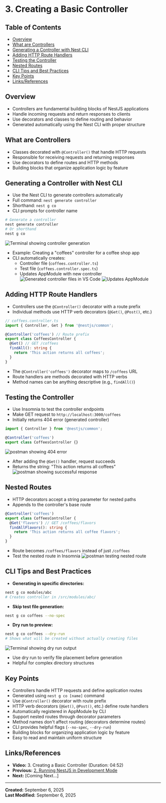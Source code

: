 # 3. Creating a Basic Controller

<!-- omit from toc -->

## Table of Contents

- [Overview](#overview)
- [What are Controllers](#what-are-controllers)
- [Generating a Controller with Nest CLI](#generating-a-controller-with-nest-cli)
- [Adding HTTP Route Handlers](#adding-http-route-handlers)
- [Testing the Controller](#testing-the-controller)
- [Nested Routes](#nested-routes)
- [CLI Tips and Best Practices](#cli-tips-and-best-practices)
- [Key Points](#key-points)
- [Links/References](#linksreferences)

## Overview

- Controllers are fundamental building blocks of NestJS applications
- Handle incoming requests and return responses to clients
- Use decorators and classes to define routing and behavior
- Generated automatically using the Nest CLI with proper structure

## What are Controllers

- Classes decorated with `@Controller()` that handle HTTP requests
- Responsible for receiving requests and returning responses
- Use decorators to define routes and HTTP methods
- Building blocks that organize application logic by feature

## Generating a Controller with Nest CLI

- Use the Nest CLI to generate controllers automatically
- Full command: `nest generate controller`
- Shorthand: `nest g co`
- CLI prompts for controller name

```bash
# Generate a controller
nest generate controller
# Or shorthand
nest g co
```
![Terminal showing controller generation](assets/Pasted%20image%2020250906174534.png)

- Example: Creating a "coffees" controller for a coffee shop app
- CLI automatically creates:
  - Controller file (`coffees.controller.ts`)
  - Test file (`coffees.controller.spec.ts`)
  - Updates AppModule with new controller
![Generated controller files in VS Code](assets/Pasted%20image%2020250906174659.png)
![Updates AppModule](assets/Screenshot%202025-09-06%20174832.png)

## Adding HTTP Route Handlers

- Controllers use the `@Controller()` decorator with a route prefix
- Individual methods use HTTP verb decorators (`@Get()`, `@Post()`, etc.)

```typescript
// coffees.controller.ts
import { Controller, Get } from '@nestjs/common';

@Controller('coffees') // Route prefix
export class CoffeesController {
  @Get() // GET /coffees
  findAll(): string {
    return 'This action returns all coffees';
  }
}
```
- The `@Controller('coffees')` decorator maps to `/coffees` URL
- Route handlers are methods decorated with HTTP verbs
- Method names can be anything descriptive (e.g., `findAll()`)

## Testing the Controller

- Use Insomnia to test the controller endpoints
- Make GET request to `http://localhost:3000/coffees`
- Initially returns 404 error (generated controller)
``` ts 
import { Controller } from '@nestjs/common';

@Controller('coffees')
export class CoffeesController {}
```
![postman showing 404 error](assets/Pasted%20image%2020250907104428.png)
- After adding the `@Get()` handler, request succeeds
- Returns the string: "This action returns all coffees"
![postman showing successful response](assets/Pasted%20image%2020250907104600.png)

## Nested Routes

- HTTP decorators accept a string parameter for nested paths
- Appends to the controller's base route

```typescript
@Controller('coffees')
export class CoffeesController {
  @Get('flavors') // GET /coffees/flavors
  findAllFlavors(): string {
    return 'This action returns all coffee flavors';
  }
}
```

- Route becomes `/coffees/flavors` instead of just `/coffees`
- Test the nested route in Insomnia
![postman testing nested route](assets/Pasted%20image%2020250907104807.png)

## CLI Tips and Best Practices

- **Generating in specific directories:**

```bash
nest g co modules/abc
# Creates controller in /src/modules/abc/
```

- **Skip test file generation:**

```bash
nest g co coffees --no-spec
```

- **Dry run to preview:**

```bash
nest g co coffees --dry-run
# Shows what will be created without actually creating files
```
![Terminal showing dry run output](assets/Pasted%20image%2020250906180505.png)
- Use dry run to verify file placement before generation
- Helpful for complex directory structures

## Key Points

- Controllers handle HTTP requests and define application routes
- Generated using `nest g co [name]` command
- Use `@Controller()` decorator with route prefix
- HTTP verb decorators (`@Get()`, `@Post()`, etc.) define route handlers
- Automatically registered in AppModule by CLI
- Support nested routes through decorator parameters
- Method names don't affect routing (decorators determine routes)
- CLI provides helpful flags (`--no-spec`, `--dry-run`)
- Building blocks for organizing application logic by feature
- Easy to read and maintain uniform structure

## Links/References

- **Video:** 3. Creating a Basic Controller (Duration: 04:52)
- **Previous:** [2. Running NestJS in Development Mode](2-running-nestjs-in-development-mode.md)
- **Next:** [Coming Next...]

---

**Created:** September 6, 2025  
**Last Modified:** September 6, 2025
